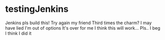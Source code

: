 # testingJenkins
Jenkins pls build this!
Try again my friend
Third times the charm?
I may have lied
I'm out of options
It's over for me
I think this will work...
Pls.. I beg
I think I did it
